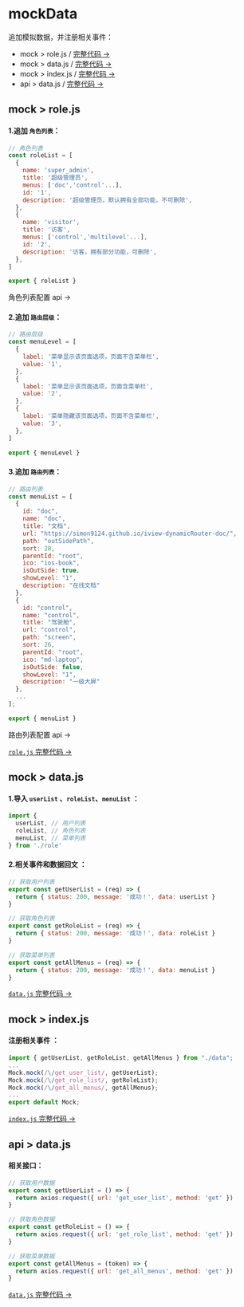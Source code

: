 # mockData

追加模拟数据，并注册相关事件：

- mock > <a :href="$withBase('/develop/mockData/#mock-role-js')">role.js</a> / <a href="https://github.com/simon9124/iview-dynamicRouter/blob/master/src/mock/role.js" target="_blank">完整代码 →</a>
- mock > <a :href="$withBase('/develop/mockData/#mock-data-js')">data.js</a> / <a href="https://github.com/simon9124/iview-dynamicRouter/blob/master/src/mock/data.js" target="_blank">完整代码 →</a>
- mock > <a :href="$withBase('/develop/mockData/#mock-index-js')">index.js</a> / <a href="https://github.com/simon9124/iview-dynamicRouter/blob/master/src/mock/index.js" target="_blank">完整代码 →</a>
- api > <a :href="$withBase('/develop/mockData/#api-data-js')">data.js</a> / <a href="https://github.com/simon9124/iview-dynamicRouter/blob/master/src/api/data.js" target="_blank">完整代码 →</a>

## mock > role.js

#### 1.追加 `角色列表`：

```javascript
// 角色列表
const roleList = [
  {
    name: 'super_admin',
    title: '超级管理员',
    menus: ['doc','control'...],
    id: '1',
    description: '超级管理员，默认拥有全部功能，不可删除',
  },
  {
    name: 'visitor',
    title: '访客',
    menus: ['control','multilevel'...],
    id: '2',
    description: '访客，拥有部分功能，可删除',
  },
]

export { roleList }
```

<a :href="$withBase('/document/authority/role.html#回文格式')">角色列表配置 api →</a>

#### 2.追加 `路由层级`：

```javascript
// 路由层级
const menuLevel = [
  {
    label: '菜单显示该页面选项，页面不含菜单栏',
    value: '1',
  },
  {
    label: '菜单显示该页面选项，页面含菜单栏',
    value: '2',
  },
  {
    label: '菜单隐藏该页面选项，页面不含菜单栏',
    value: '3',
  },
]

export { menuLevel }
```

#### 3.追加 `路由列表`：

```javascript
// 路由列表
const menuList = [
  {
    id: "doc",
    name: "doc",
    title: "文档",
    url: "https://simon9124.github.io/iview-dynamicRouter-doc/",
    path: "outSidePath",
    sort: 28,
    parentId: "root",
    ico: "ios-book",
    isOutSide: true,
    showLevel: "1",
    description: "在线文档"
  },
  {
    id: "control",
    name: "control",
    title: "驾驶舱",
    url: "control",
    path: "screen",
    sort: 26,
    parentId: "root",
    ico: "md-laptop",
    isOutSide: false,
    showLevel: "1",
    description: "一级大屏"
  },
  ...
];

export { menuList }
```

<a :href="$withBase('/document/router/api.html')">路由列表配置 api →</a>

<a href="https://github.com/simon9124/iview-dynamicRouter/blob/master/src/mock/role.js" target="_blank">`role.js` 完整代码 →</a>

## mock > data.js

#### 1.导入 `userList` 、`roleList`、`menuList` ：

```javascript
import {
  userList, // 用户列表
  roleList, // 角色列表
  menuList, // 菜单列表
} from './role'
```

#### 2.相关事件和数据回文 ：

```javascript
// 获取用户列表
export const getUserList = (req) => {
  return { status: 200, message: '成功！', data: userList }
}

// 获取角色列表
export const getRoleList = (req) => {
  return { status: 200, message: '成功！', data: roleList }
}

// 获取菜单列表
export const getAllMenus = (req) => {
  return { status: 200, message: '成功！', data: menuList }
}
```

<a href="https://github.com/simon9124/iview-dynamicRouter/blob/master/src/mock/data.js" target="_blank">`data.js` 完整代码 →</a>

## mock > index.js

#### 注册相关事件 ：

```javascript
import { getUserList, getRoleList, getAllMenus } from "./data";
...
Mock.mock(/\/get_user_list/, getUserList);
Mock.mock(/\/get_role_list/, getRoleList);
Mock.mock(/\/get_all_menus/, getAllMenus);
...
export default Mock;
```

<a href="https://github.com/simon9124/iview-dynamicRouter/blob/master/src/mock/index.js" target="_blank">`index.js` 完整代码 →</a>

## api > data.js

#### 相关接口：

```javascript
// 获取用户数据
export const getUserList = () => {
  return axios.request({ url: 'get_user_list', method: 'get' })
}

// 获取角色数据
export const getRoleList = () => {
  return axios.request({ url: 'get_role_list', method: 'get' })
}

// 获取菜单数据
export const getAllMenus = (token) => {
  return axios.request({ url: 'get_all_menus', method: 'get' })
}
```

<a href="https://github.com/simon9124/iview-dynamicRouter/blob/master/src/api/data.js" target="_blank">`data.js` 完整代码 →</a>
